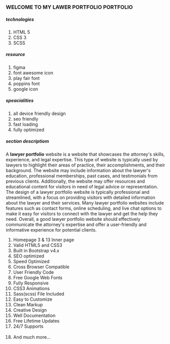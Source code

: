 <h3>WELCOME TO MY LAWER PORTFOLIO PORTFOLIO</h3>

<h5>technologies</h5>
<ol>
    <li>HTML 5</li>
    <li>CSS 3</li>
    <li>SCSS</li>
</ol>
<h5>resource</h5>
<ol>
    <li>figma</li>
    <li>font awesome icon</li>
    <li>play fair font</li>
    <li>poppins font</li>
    <li>google icon</li>
</ol>
<h5>speacialities</h5>
<ol>
    <li>all device friendly design</li>
    <li>seo friendly</li>
    <li>fast loading</li>
    <li>fully optimized</li>

</ol>
<h5>section descriptiom</h5>
<p> A <b>lawyer portfolio</b> website is a website that showcases the attorney's skills, experience, and legal expertise. This
    type of website is typically used by lawyers to highlight their areas of practice, their accomplishments, and their
    background. The website may include information about the lawyer's education, professional memberships, past cases,
    and testimonials from previous clients. Additionally, the website may offer resources and educational content for
    visitors in need of legal advice or representation. The design of a lawyer portfolio website is typically
    professional and streamlined, with a focus on providing visitors with detailed information about the lawyer and
    their services. Many lawyer portfolio websites include features such as contact forms, online scheduling, and live
    chat options to make it easy for visitors to connect with the lawyer and get the help they need. Overall, a good
    lawyer portfolio website should effectively communicate the attorney's expertise and offer a user-friendly and
    informative experience for potential clients.</p>
<ol>
<li>Homepage 3 &amp; 13 Inner page</li>
<li>Valid HTML5 and CSS3</li>
<li>Built in Bootstrap v4.x</li>
<li>SEO optimized</li>
<li>Speed Optimized</li>
<li>Cross Browser Compatible</li>
<li>User Friendly Code</li>
<li>Free Google Web Fonts</li>
<li>Fully Responsive</li>
<li>CSS3 Animations</li>
<li>Sass(scss) File Included</li>
<li>Easy to Customize</li>
<li>Clean Markup</li>
<li>Creative Design</li>
<li>Well Documentation</li>
<li>Free Lifetime Updates</li>
<li>24/7 Supports</li>
<br>
<li>And much more…</li>
</ol>
